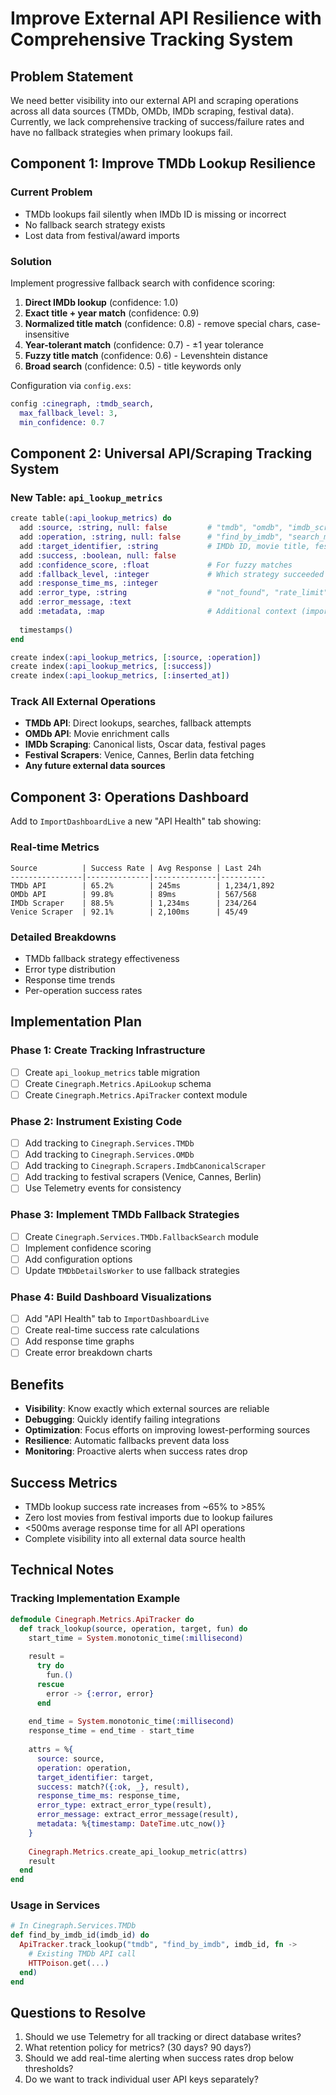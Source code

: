 # Improve External API Resilience with Comprehensive Tracking System

## Problem Statement
We need better visibility into our external API and scraping operations across all data sources (TMDb, OMDb, IMDb scraping, festival data). Currently, we lack comprehensive tracking of success/failure rates and have no fallback strategies when primary lookups fail.

## Component 1: Improve TMDb Lookup Resilience

### Current Problem
- TMDb lookups fail silently when IMDb ID is missing or incorrect
- No fallback search strategy exists
- Lost data from festival/award imports

### Solution
Implement progressive fallback search with confidence scoring:

1. **Direct IMDb lookup** (confidence: 1.0)
2. **Exact title + year match** (confidence: 0.9)
3. **Normalized title match** (confidence: 0.8) - remove special chars, case-insensitive
4. **Year-tolerant match** (confidence: 0.7) - ±1 year tolerance
5. **Fuzzy title match** (confidence: 0.6) - Levenshtein distance
6. **Broad search** (confidence: 0.5) - title keywords only

Configuration via `config.exs`:
```elixir
config :cinegraph, :tmdb_search,
  max_fallback_level: 3,
  min_confidence: 0.7
```

## Component 2: Universal API/Scraping Tracking System

### New Table: `api_lookup_metrics`

```elixir
create table(:api_lookup_metrics) do
  add :source, :string, null: false         # "tmdb", "omdb", "imdb_scraper", "venice_scraper", etc.
  add :operation, :string, null: false      # "find_by_imdb", "search_movie", "fetch_ceremony", etc.
  add :target_identifier, :string           # IMDb ID, movie title, festival year, etc.
  add :success, :boolean, null: false
  add :confidence_score, :float             # For fuzzy matches
  add :fallback_level, :integer             # Which strategy succeeded (1-5)
  add :response_time_ms, :integer
  add :error_type, :string                  # "not_found", "rate_limit", "timeout", "parse_error"
  add :error_message, :text
  add :metadata, :map                       # Additional context (import source, job_id, etc.)
  
  timestamps()
end

create index(:api_lookup_metrics, [:source, :operation])
create index(:api_lookup_metrics, [:success])
create index(:api_lookup_metrics, [:inserted_at])
```

### Track All External Operations
- **TMDb API**: Direct lookups, searches, fallback attempts
- **OMDb API**: Movie enrichment calls
- **IMDb Scraping**: Canonical lists, Oscar data, festival pages
- **Festival Scrapers**: Venice, Cannes, Berlin data fetching
- **Any future external data sources**

## Component 3: Operations Dashboard

Add to `ImportDashboardLive` a new "API Health" tab showing:

### Real-time Metrics
```
Source          | Success Rate | Avg Response | Last 24h
----------------|--------------|--------------|----------
TMDb API        | 65.2%        | 245ms        | 1,234/1,892
OMDb API        | 99.8%        | 89ms         | 567/568  
IMDb Scraper    | 88.5%        | 1,234ms      | 234/264
Venice Scraper  | 92.1%        | 2,100ms      | 45/49
```

### Detailed Breakdowns
- TMDb fallback strategy effectiveness
- Error type distribution
- Response time trends
- Per-operation success rates

## Implementation Plan

### Phase 1: Create Tracking Infrastructure
- [ ] Create `api_lookup_metrics` table migration
- [ ] Create `Cinegraph.Metrics.ApiLookup` schema
- [ ] Create `Cinegraph.Metrics.ApiTracker` context module

### Phase 2: Instrument Existing Code
- [ ] Add tracking to `Cinegraph.Services.TMDb`
- [ ] Add tracking to `Cinegraph.Services.OMDb` 
- [ ] Add tracking to `Cinegraph.Scrapers.ImdbCanonicalScraper`
- [ ] Add tracking to festival scrapers (Venice, Cannes, Berlin)
- [ ] Use Telemetry events for consistency

### Phase 3: Implement TMDb Fallback Strategies
- [ ] Create `Cinegraph.Services.TMDb.FallbackSearch` module
- [ ] Implement confidence scoring
- [ ] Add configuration options
- [ ] Update `TMDbDetailsWorker` to use fallback strategies

### Phase 4: Build Dashboard Visualizations
- [ ] Add "API Health" tab to `ImportDashboardLive`
- [ ] Create real-time success rate calculations
- [ ] Add response time graphs
- [ ] Create error breakdown charts

## Benefits
- **Visibility**: Know exactly which external sources are reliable
- **Debugging**: Quickly identify failing integrations
- **Optimization**: Focus efforts on improving lowest-performing sources
- **Resilience**: Automatic fallbacks prevent data loss
- **Monitoring**: Proactive alerts when success rates drop

## Success Metrics
- TMDb lookup success rate increases from ~65% to >85%
- Zero lost movies from festival imports due to lookup failures
- <500ms average response time for all API operations
- Complete visibility into all external data source health

## Technical Notes

### Tracking Implementation Example
```elixir
defmodule Cinegraph.Metrics.ApiTracker do
  def track_lookup(source, operation, target, fun) do
    start_time = System.monotonic_time(:millisecond)
    
    result = 
      try do
        fun.()
      rescue
        error -> {:error, error}
      end
    
    end_time = System.monotonic_time(:millisecond)
    response_time = end_time - start_time
    
    attrs = %{
      source: source,
      operation: operation,
      target_identifier: target,
      success: match?({:ok, _}, result),
      response_time_ms: response_time,
      error_type: extract_error_type(result),
      error_message: extract_error_message(result),
      metadata: %{timestamp: DateTime.utc_now()}
    }
    
    Cinegraph.Metrics.create_api_lookup_metric(attrs)
    result
  end
end
```

### Usage in Services
```elixir
# In Cinegraph.Services.TMDb
def find_by_imdb_id(imdb_id) do
  ApiTracker.track_lookup("tmdb", "find_by_imdb", imdb_id, fn ->
    # Existing TMDb API call
    HTTPoison.get(...)
  end)
end
```

## Questions to Resolve
1. Should we use Telemetry for all tracking or direct database writes?
2. What retention policy for metrics? (30 days? 90 days?)
3. Should we add real-time alerting when success rates drop below thresholds?
4. Do we want to track individual user API keys separately?